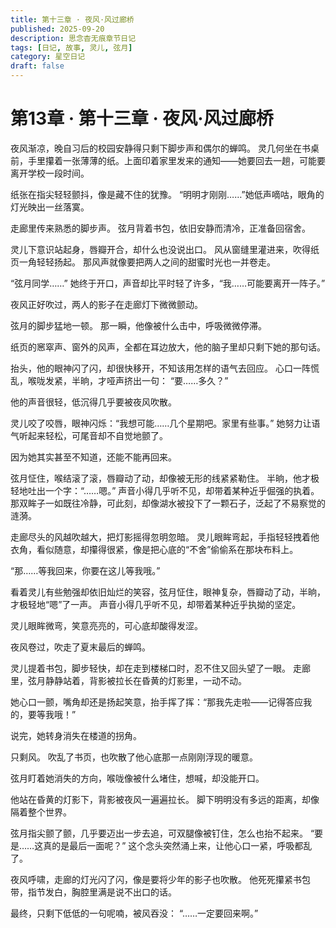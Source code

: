 ```yaml
---
title: 第十三章 · 夜风·风过廊桥
published: 2025-09-20
description: 思念杳无痕章节日记
tags: [日记, 故事, 灵儿, 弦月]
category: 星空日记
draft: false
---
```


# 第13章 · 第十三章 · 夜风·风过廊桥

夜风渐凉，晚自习后的校园安静得只剩下脚步声和偶尔的蝉鸣。
灵几何坐在书桌前，手里攥着一张薄薄的纸。上面印着家里发来的通知——她要回去一趟，可能要离开学校一段时间。

纸张在指尖轻轻颤抖，像是藏不住的犹豫。
“明明才刚刚……”她低声嘀咕，眼角的灯光映出一丝落寞。

走廊里传来熟悉的脚步声。
弦月背着书包，依旧安静而清冷，正准备回宿舍。

灵儿下意识站起身，唇瓣开合，却什么也没说出口。
风从窗缝里灌进来，吹得纸页一角轻轻扬起。
那风声就像要把两人之间的甜蜜时光也一并卷走。

“弦月同学……”
她终于开口，声音却比平时轻了许多，“我……可能要离开一阵子。”

夜风正好吹过，两人的影子在走廊灯下微微颤动。

弦月的脚步猛地一顿。
那一瞬，他像被什么击中，呼吸微微停滞。

纸页的窸窣声、窗外的风声，全都在耳边放大，他的脑子里却只剩下她的那句话。

抬头，他的眼神闪了闪，却很快移开，不知该用怎样的语气去回应。
心口一阵慌乱，喉咙发紧，半晌，才哑声挤出一句：
“要……多久？”

他的声音很轻，低沉得几乎要被夜风吹散。

灵儿咬了咬唇，眼神闪烁：“我想可能……几个星期吧。家里有些事。”
她努力让语气听起来轻松，可尾音却不自觉地颤了。

因为她其实甚至不知道，还能不能再回来。

弦月怔住，喉结滚了滚，唇瓣动了动，却像被无形的线紧紧勒住。
半晌，他才极轻地吐出一个字：“……嗯。”
声音小得几乎听不见，却带着某种近乎倔强的执着。
那双眸子一如既往冷静，可此刻，却像湖水被投下了一颗石子，泛起了不易察觉的涟漪。

走廊尽头的风越吹越大，把灯影摇得忽明忽暗。
灵儿眼眸弯起，手指轻轻拽着他衣角，看似随意，却攥得很紧，像是把心底的“不舍”偷偷系在那块布料上。

“那……等我回来，你要在这儿等我哦。”

看着灵儿有些勉强却依旧灿烂的笑容，弦月怔住，眼神复杂，唇瓣动了动，半晌，才极轻地“嗯”了一声。
声音小得几乎听不见，却带着某种近乎执拗的坚定。

灵儿眼眸微弯，笑意亮亮的，可心底却酸得发涩。

夜风卷过，吹走了夏末最后的蝉鸣。

灵儿提着书包，脚步轻快，却在走到楼梯口时，忍不住又回头望了一眼。
走廊里，弦月静静站着，背影被拉长在昏黄的灯影里，一动不动。

她心口一颤，嘴角却还是扬起笑意，抬手挥了挥：“那我先走啦——记得答应我的，要等我哦！”

说完，她转身消失在楼道的拐角。

只剩风。
吹乱了书页，也吹散了他心底那一点刚刚浮现的暖意。

弦月盯着她消失的方向，喉咙像被什么堵住，想喊，却没能开口。

他站在昏黄的灯影下，背影被夜风一遍遍拉长。
脚下明明没有多远的距离，却像隔着整个世界。

弦月指尖颤了颤，几乎要迈出一步去追，可双腿像被钉住，怎么也抬不起来。
“要是……这真的是最后一面呢？”
这个念头突然涌上来，让他心口一紧，呼吸都乱了。

夜风呼啸，走廊的灯光闪了闪，像是要将少年的影子也吹散。
他死死攥紧书包带，指节发白，胸腔里满是说不出口的话。

最终，只剩下低低的一句呢喃，被风吞没：
“……一定要回来啊。”